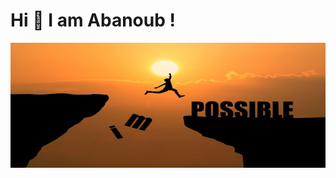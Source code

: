 <h1 >Hi 👋 I am Abanoub !</h1>
<img width="100%" height="200px" align="center" src="https://raw.githubusercontent.com/AbanoubBoules/AbanoubBoules/main/man-jumping-impossible-possible-cliff-sunset-background-business-concept-idea_1323-266.jpg">

